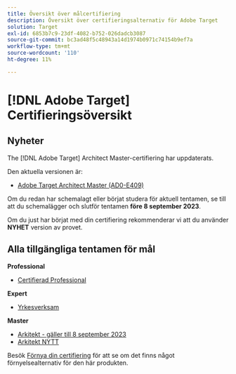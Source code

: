```yaml
---
title: Översikt över målcertifiering
description: Översikt över certifieringsalternativ för Adobe Target
solution: Target
exl-id: 6853b7c9-23df-4082-b752-026dadcb3087
source-git-commit: bc3ad48f5c48943a14d1974b0971c74154b9ef7a
workflow-type: tm+mt
source-wordcount: '110'
ht-degree: 11%

---
```


# [!DNL Adobe Target] Certifieringsöversikt

## Nyheter

The [!DNL Adobe Target] Architect Master-certifiering har uppdaterats.

Den aktuella versionen är:

* [Adobe Target Architect Master (AD0-E409)](/help/certifications/at/at-m-architect.md)

Om du redan har schemalagt eller börjat studera för aktuell tentamen, se till att du schemalägger och slutför tentamen **före 8 september 2023**.

Om du just har börjat med din certifiering rekommenderar vi att du använder **NYHET** version av provet.

## Alla tillgängliga tentamen för mål

**Professional**

* [Certifierad Professional](/help/certifications/at/at-p-business.md) <!--AD0-E408-->

**Expert**

* [Yrkesverksam](/help/certifications/at/at-e-business.md) <!--AD0-E406-->

**Master**

* [Arkitekt - gäller till 8 september 2023](/help/certifications/at/at-m-architect.md) <!--AD0-E407-->
* [Arkitekt NYTT](/help/certifications/at/at-m-architect0623.md) <!--AD0-E409-->

Besök [Förnya din certifiering](/help/certifications/renew.md) för att se om det finns något förnyelsealternativ för den här produkten.
